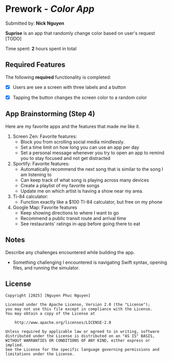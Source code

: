 # Prework - *Color App*

Submitted by: **Nick Nguyen**

**Suprise** is an app that randomly change color based on user's request [TODO] 

Time spent: **2** hours spent in total

## Required Features

The following **required** functionality is completed:

- [X] Users are see a screen with three labels and a button
- [X] Tapping the button changes the screen color to a random color
 


## App Brainstorming (Step 4)
Here are my favorite apps and the features that made me like it.
1. Screen Zen:
   Favorite features:
   - Block you from scrolling social media mindlessly.
   - Set a time limit on how long you can use an app per day
   - Set a personal message whenever you try to open an app to remind you to stay focused and not get distracted
2. Sportify:
   Favorite features:
   - Automatically recommend the next song that is similar to the song I am listening to
   - Can keep track of what song is playing across many devices
   - Create a playlist of my favorite songs
   - Update me on which artist is having a show near my area.
3. Ti-84 calculator:
   - Function exactly like a $100 TI-84 calculator, but free on my phone
4. Google Map:
   Favorite features
   - Keep showing directions to where I want to go
   - Recommend a public transit route and arrival time
   - See restaurants' ratings in-app before going there to eat

## Notes

Describe any challenges encountered while building the app.
- Something challenging I encountered is navigating Swift syntax, opening files, and running the simulator.

## License

    Copyright [2025] [Nguyen Phuc Nguyen]

    Licensed under the Apache License, Version 2.0 (the "License");
    you may not use this file except in compliance with the License.
    You may obtain a copy of the License at

        http://www.apache.org/licenses/LICENSE-2.0

    Unless required by applicable law or agreed to in writing, software
    distributed under the License is distributed on an "AS IS" BASIS,
    WITHOUT WARRANTIES OR CONDITIONS OF ANY KIND, either express or implied.
    See the License for the specific language governing permissions and
    limitations under the License.
